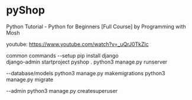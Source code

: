 # pyShop

Python Tutorial - Python for Beginners [Full Course]
by
Programming with Mosh

youtube: https://www.youtube.com/watch?v=_uQrJ0TkZlc

common commands
--setup
pip install django     
django-admin startproject pyshop .
python3 manage.py runserver  

--database/models
python3 manage.py makemigrations
python3 manage.py migrate  


--admin
python3 manage.py createsuperuser
